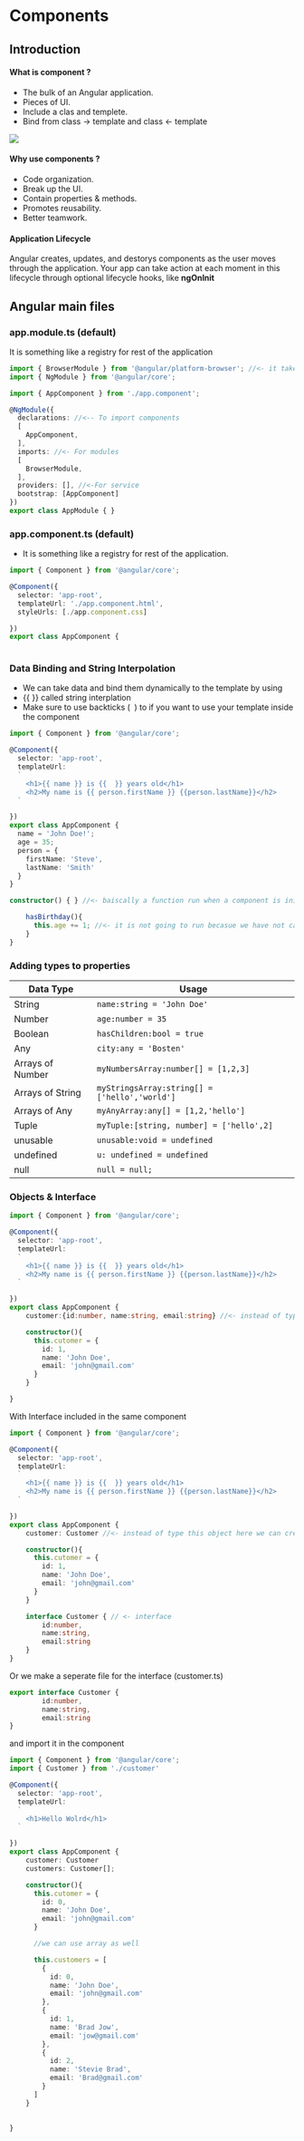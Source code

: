 # Components


## Introduction
#### What is component ?
 
- The bulk of an Angular application.
- Pieces of UI.
- Include a clas and templete.
- Bind from class -> template and class <- template
<img src="AppComponent.png" style=""/>
 
#### Why use components ?
- Code organization.
- Break up the UI.
- Contain properties & methods.
- Promotes reusability.
- Better teamwork.

#### Application Lifecycle
<p>Angular creates, updates, and destorys components as the user moves through the application. Your app can take action at each moment in this lifecycle through optional lifecycle hooks, like <strong>ngOnInit</strong></p>

## Angular main files

### app.module.ts (default)
It is something like a registry for rest of the application
```TypeScript
import { BrowserModule } from '@angular/platform-browser'; //<- it takes care of display contents on the browser
import { NgModule } from '@angular/core';

import { AppComponent } from './app.component';

@NgModule({
  declarations: //<-- To import components
  [
    AppComponent,
  ],
  imports: //<- For modules
  [
    BrowserModule,
  ],
  providers: [], //<-For service
  bootstrap: [AppComponent]
})
export class AppModule { }

```

### app.component.ts (default)
- It is something like a registry for rest of the application.

```TypeScript
import { Component } from '@angular/core';

@Component({
  selector: 'app-root',
  templateUrl: './app.component.html',
  styleUrls: [./app.component.css]

})
export class AppComponent { 
  
```
### Data Binding and String Interpolation
- We can take data and bind them dynamically to the template by using 
- {{  }} called string interplation
- Make sure to use backticks (` `) to if you want to use your template inside the component

```TypeScript
import { Component } from '@angular/core';

@Component({
  selector: 'app-root',
  templateUrl: 
  `
    <h1>{{ name }} is {{  }} years old</h1>
    <h2>My name is {{ person.firstName }} {{person.lastName}}</h2>
  `

})
export class AppComponent { 
  name = 'John Doe!';
  age = 35;
  person = {
    firstName: 'Steve',
    lastName: 'Smith'
  }
}

constructor() { } //<- baiscally a function run when a component is initialize

    hasBirthday(){
      this.age += 1; //<- it is not going to run becasue we have not called it in the constructor 
    }
}

```

### Adding types to properties

Data Type  | Usage
---       | ---
String | `name:string = 'John Doe'`
Number | `age:number = 35`
Boolean | `hasChildren:bool = true`
Any | `city:any = 'Bosten'`
Arrays of Number | `myNumbersArray:number[] = [1,2,3]`
Arrays of String | `myStringsArray:string[] = ['hello','world']`
Arrays of Any | `myAnyArray:any[] = [1,2,'hello']`
Tuple | `myTuple:[string, number] = ['hello',2]`
unusable | `unusable:void = undefined`
undefined | `u: undefined = undefined`
null | `null = null;`

### Objects & Interface

```TypeScript
import { Component } from '@angular/core';

@Component({
  selector: 'app-root',
  templateUrl: 
  `
    <h1>{{ name }} is {{  }} years old</h1>
    <h2>My name is {{ person.firstName }} {{person.lastName}}</h2>
  `

})
export class AppComponent { 
    customer:{id:number, name:string, email:string} //<- instead of type this object here we can create an interface

    constructor(){
      this.cutomer = {
        id: 1,
        name: 'John Doe',
        email: 'john@gmail.com'
      }
    }

}

```

With Interface included in the same component

```TypeScript
import { Component } from '@angular/core';

@Component({
  selector: 'app-root',
  templateUrl: 
  `
    <h1>{{ name }} is {{  }} years old</h1>
    <h2>My name is {{ person.firstName }} {{person.lastName}}</h2>
  `

})
export class AppComponent { 
    customer: Customer //<- instead of type this object here we can create an interface

    constructor(){
      this.cutomer = {
        id: 1,
        name: 'John Doe',
        email: 'john@gmail.com'
      }
    }

    interface Customer { // <- interface
        id:number, 
        name:string, 
        email:string
    }
}

```
Or we make a seperate file for the interface (customer.ts)

```TypeScript
export interface Customer {
        id:number, 
        name:string, 
        email:string
}
```

and import it in the component

```TypeScript
import { Component } from '@angular/core';
import { Customer } from './customer'

@Component({
  selector: 'app-root',
  templateUrl: 
  `
    <h1>Hello Wolrd</h1>
  `

})
export class AppComponent { 
    customer: Customer 
    customers: Customer[];

    constructor(){
      this.cutomer = {
        id: 0,
        name: 'John Doe',
        email: 'john@gmail.com'
      }

      //we can use array as well

      this.customers = [
        {
          id: 0,
          name: 'John Doe',
          email: 'john@gmail.com'
        },
        {
          id: 1,
          name: 'Brad Jow',
          email: 'jow@gmail.com'
        },
        {
          id: 2,
          name: 'Stevie Brad',
          email: 'Brad@gmail.com'
        }
      ]
    }

   
}

```